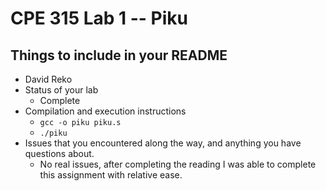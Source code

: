 # CPE 315 Lab 1 -- Piku

## Things to include in your README

* David Reko
* Status of your lab
  * Complete
* Compilation and execution instructions
  * `gcc -o piku piku.s`
  * `./piku`
* Issues that you encountered along the way, and anything you have questions about.
  * No real issues, after completing the reading I was able to complete this assignment with relative ease.
